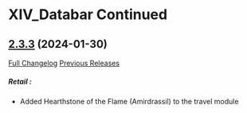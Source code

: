 # XIV_Databar Continued

## [2.3.3](https://github.com/ZelionGG/XIV_Databar-Continued/tree/v2.3.3) (2024-01-30)

[Full Changelog](https://github.com/ZelionGG/XIV_Databar-Continued/compare/v2.3.23...v2.3.3) [Previous Releases](https://github.com/ZelionGG/XIV_Databar-Continued/releases)

##### _Retail :_
- Added Hearthstone of the Flame (Amirdrassil) to the travel module